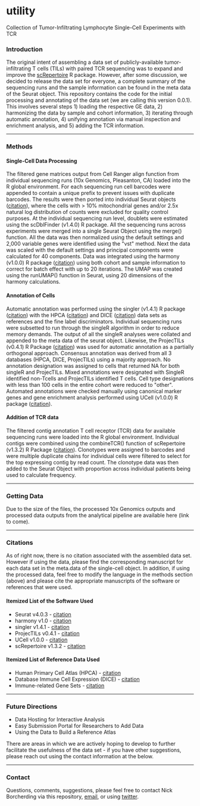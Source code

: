 # utility
Collection of Tumor-Infiltrating Lymphocyte Single-Cell Experiments with TCR

### Introduction
The original intent of assembling a data set of publicly-available tumor-infiltrating T cells (TILs) with paired TCR sequencing was to expand 
and improve the [scRepertoire](https://github.com/ncborcherding/scRepertoire) R package. However, after some discussion, we decided to release 
the data set for everyone, a complete summary of the sequencing runs and the sample information can be found in the meta data of the Seurat object. 
This repository contains the code for the initial processing and annotating of the data set (we are calling this version 0.0.1). 
This involves several steps 1) loading the respective GE data, 2) harmonizing the data by sample and cohort information, 
3) iterating through automatic annotation, 4) unifying annotation via manual inspection and enrichment analysis, and 5) adding the TCR information. 

*****
### Methods

#### Single-Cell Data Processing
The filtered gene matrices output from Cell Ranger align function  from individual sequencing runs (10x Genomics, Pleasanton, CA) loaded into the R global environment. For each sequencing run cell barcodes were appended to contain a unique prefix to prevent issues with duplicate barcodes. The results were then ported into individual Seurat objects ([citation](https://pubmed.ncbi.nlm.nih.gov/34062119/)), where the cells with > 10% mitochondrial genes and/or 2.5x natural log distribution of counts were excluded for quality control purposes. At the individual sequencing run level, doublets were estimated using the scDblFinder (v1.4.0) R package. All the sequencing runs across experiments were merged into a single Seurat Object using the merge() function. All the data was then normalized using the default settings and 2,000 variable genes were identified using the "vst" method. Next the data was scaled with the default settings and principal components were calculated for 40 components. Data was integrated using the harmony (v1.0.0) R package ([citation](https://pubmed.ncbi.nlm.nih.gov/31740819/)) using both cohort and sample information to correct for batch effect with up to 20 iterations. The UMAP was created using the runUMAP() function in Seurat, using 20 dimensions of the harmony calculations. 

#### Annotation of Cells

Automatic annotation was performed using the singler (v1.4.1) R package ([citation](https://pubmed.ncbi.nlm.nih.gov/30643263/)) with the HPCA ([citation](https://pubmed.ncbi.nlm.nih.gov/24053356/)) and DICE ([citation](https://pubmed.ncbi.nlm.nih.gov/30449622/)) data sets as references and the fine label discriminators. Individual sequencing runs were subsetted to run through the singleR algorithm in order to reduce memory demands. The output of all the singleR analyses were collated and appended to the meta data of the seurat object. Likewise, the ProjecTILs (v0.4.1) R Package ([citation](https://pubmed.ncbi.nlm.nih.gov/34017005/)) was used for automatic annotation as a partially orthogonal approach. Consensus annotation was derived from all 3 databases (HPCA, DICE, ProjecTILs) using a majority approach. No annotation designation was assigned to cells that returned NA for both singleR and ProjecTILs. Mixed annotations were designated with SingleR identified non-Tcells and ProjecTILs identified T cells. Cell type designations with less than 100 cells in the entire cohort were reduced to "other". Automated annotations were checked manually using canonical marker genes and gene enrichment analysis performed using UCell (v1.0.0) R package ([citation](https://www.biorxiv.org/content/10.1101/2021.04.13.439670v1)).

#### Addition of TCR data

The filtered contig annotation T cell receptor (TCR) data for available sequencing runs were loaded into the R global environment. Individual contigs were combined using the combineTCR() function of scRepertoire (v1.3.2) R Package ([citation](https://www.ncbi.nlm.nih.gov/pmc/articles/PMC7400693/)). Clonotypes were assigned to barcodes and were multiple duplicate chains for individual cells were filtered to select for the top expressing contig by read count. The clonotype data was then added to the Seurat Object with proportion across individual patients being used to calculate frequency.

*****
### Getting Data

Due to the size of the files, the processed 10x Genomics outputs and processed data outputs from the analytical pipeline are available here (link to come).

*****
### Citations

As of right now, there is no citation associated with the assembled data set. However if using the data, please find the corresponding manuscript for 
each data set in the meta.data of the single-cell object. In addition, if using the processed data, feel free to modify the language in the 
methods section (above) and please cite the appropriate manuscripts of the software or references that were used.

#### Itemized List of the Software Used
* Seurat v4.0.3 - [citation](https://pubmed.ncbi.nlm.nih.gov/34062119/)  
* harmony v1.0 - [citation](https://pubmed.ncbi.nlm.nih.gov/31740819/)  
* singler v1.4.1 - [citation](https://pubmed.ncbi.nlm.nih.gov/30643263/)  
* ProjecTILs v0.4.1 - [citation](https://pubmed.ncbi.nlm.nih.gov/34017005/)
* UCell v1.0.0 - [citation](https://www.biorxiv.org/content/10.1101/2021.04.13.439670v1)  
* scRepertoire v1.3.2 - [citation](https://www.ncbi.nlm.nih.gov/pmc/articles/PMC7400693/)  

#### Itemized List of Reference Data Used
* Human Primary Cell Atlas (HPCA) - [citation](https://pubmed.ncbi.nlm.nih.gov/24053356/)  
* Database Immune Cell Expression (DICE) - [citation](https://pubmed.ncbi.nlm.nih.gov/30449622/)  
* Immune-related Gene Sets - [citation](https://pubmed.ncbi.nlm.nih.gov/29961579/)

*****
### Future Directions

* Data Hosting for Interactive Analysis
* Easy Submission Portal for Researchers to Add Data
* Using the Data to Build a Reference Atlas

There are areas in which we are actively hoping to develop to further facilitate the usefulness of the data set - if you have other suggestions, please reach out using the contact information at the below.

*****
### Contact
Questions, comments, suggestions, please feel free to contact Nick Borcherding via this repository, [email](mailto:ncborch@gmail.com), or using [twitter](https://twitter.com/theHumanBorch). 
